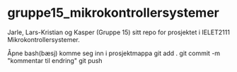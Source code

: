 # gruppe15_mikrokontrollersystemer
Jarle, Lars-Kristian og Kasper (Gruppe 15) sitt repo for prosjektet i IELET2111 Mikrokontrollersystemer.

Åpne bash(bæsj) 
komme seg inn i prosjektmappa
git add .
git commit -m "kommentar til endring"
git push

